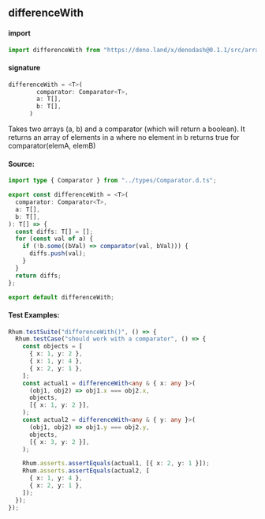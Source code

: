 
## differenceWith

#### import
```typescript
import differenceWith from "https://deno.land/x/denodash@0.1.1/src/array/differenceWith.ts"
```

#### signature
```typescript
differenceWith = <T>(
        comparator: Comparator<T>,
        a: T[],
        b: T[],
      )
```

Takes two arrays (a, b) and a comparator (which will return a boolean). It returns an array of elements in a where no element in b returns true for comparator(elemA, elemB)

#### Source:

```typescript
import type { Comparator } from "../types/Comparator.d.ts";

export const differenceWith = <T>(
  comparator: Comparator<T>,
  a: T[],
  b: T[],
): T[] => {
  const diffs: T[] = [];
  for (const val of a) {
    if (!b.some((bVal) => comparator(val, bVal))) {
      diffs.push(val);
    }
  }
  return diffs;
};

export default differenceWith;

```

#### Test Examples: 

```typescript
Rhum.testSuite("differenceWith()", () => {
  Rhum.testCase("should work with a comparator", () => {
    const objects = [
      { x: 1, y: 2 },
      { x: 1, y: 4 },
      { x: 2, y: 1 },
    ];
    const actual1 = differenceWith<any & { x: any }>(
      (obj1, obj2) => obj1.x === obj2.x,
      objects,
      [{ x: 1, y: 2 }],
    );
    const actual2 = differenceWith<any & { y: any }>(
      (obj1, obj2) => obj1.y === obj2.y,
      objects,
      [{ x: 3, y: 2 }],
    );

    Rhum.asserts.assertEquals(actual1, [{ x: 2, y: 1 }]);
    Rhum.asserts.assertEquals(actual2, [
      { x: 1, y: 4 },
      { x: 2, y: 1 },
    ]);
  });
});
```

  